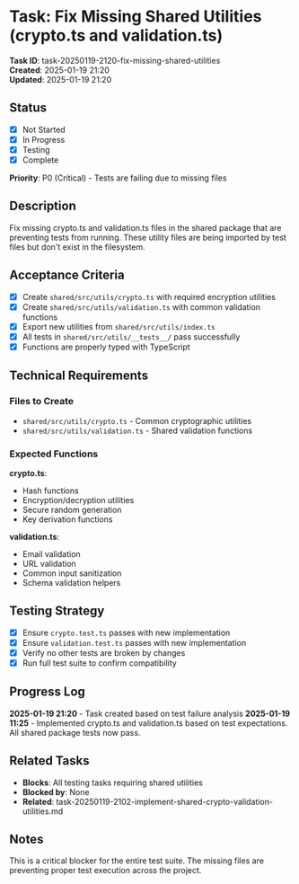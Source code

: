 # Task: Fix Missing Shared Utilities (crypto.ts and validation.ts)

**Task ID**: task-20250119-2120-fix-missing-shared-utilities  
**Created**: 2025-01-19 21:20  
**Updated**: 2025-01-19 21:20

## Status

- [x] Not Started
- [x] In Progress
- [x] Testing
- [x] Complete

**Priority**: P0 (Critical) - Tests are failing due to missing files

## Description

Fix missing crypto.ts and validation.ts files in the shared package that are preventing tests from running. These utility files are being imported by test files but don't exist in the filesystem.

## Acceptance Criteria

- [x] Create `shared/src/utils/crypto.ts` with required encryption utilities
- [x] Create `shared/src/utils/validation.ts` with common validation functions
- [x] Export new utilities from `shared/src/utils/index.ts`
- [x] All tests in `shared/src/utils/__tests__/` pass successfully
- [x] Functions are properly typed with TypeScript

## Technical Requirements

### Files to Create

- `shared/src/utils/crypto.ts` - Common cryptographic utilities
- `shared/src/utils/validation.ts` - Shared validation functions

### Expected Functions

**crypto.ts**:

- Hash functions
- Encryption/decryption utilities
- Secure random generation
- Key derivation functions

**validation.ts**:

- Email validation
- URL validation
- Common input sanitization
- Schema validation helpers

## Testing Strategy

- [x] Ensure `crypto.test.ts` passes with new implementation
- [x] Ensure `validation.test.ts` passes with new implementation
- [x] Verify no other tests are broken by changes
- [x] Run full test suite to confirm compatibility

## Progress Log

**2025-01-19 21:20** - Task created based on test failure analysis
**2025-01-19 11:25** - Implemented crypto.ts and validation.ts based on test expectations. All shared package tests now pass.

## Related Tasks

- **Blocks**: All testing tasks requiring shared utilities
- **Blocked by**: None
- **Related**: task-20250119-2102-implement-shared-crypto-validation-utilities.md

## Notes

This is a critical blocker for the entire test suite. The missing files are preventing proper test execution across the project.
